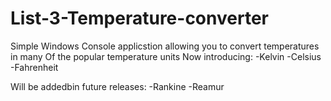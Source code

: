# List-3-Temperature-converter
Simple Windows Console applicstion allowing you to convert temperatures in many
Of the popular temperature units
Now introducing:
-Kelvin
-Celsius
-Fahrenheit

Will be addedbin future releases:
-Rankine
-Reamur

